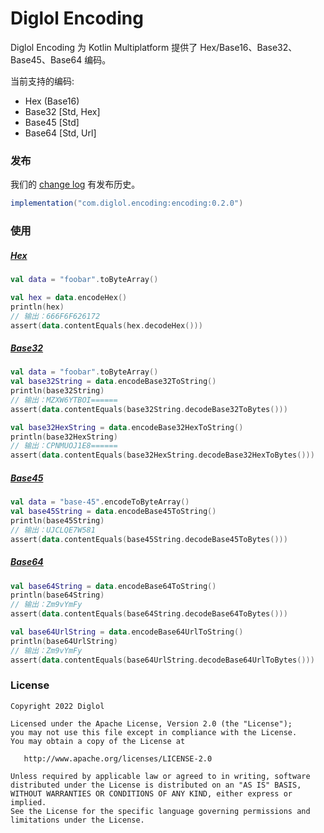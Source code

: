 # Diglol Encoding

Diglol Encoding 为 Kotlin Multiplatform 提供了 Hex/Base16、Base32、Base45、Base64 编码。

当前支持的编码:

- Hex (Base16)
- Base32 [Std, Hex]
- Base45 [Std]
- Base64 [Std, Url]

### 发布

我们的 [change log](CHANGELOG.md) 有发布历史。

```gradle
implementation("com.diglol.encoding:encoding:0.2.0")
```

### 使用

##### [Hex][rfc4648]

```kotlin
val data = "foobar".toByteArray()

val hex = data.encodeHex()
println(hex)
// 输出：666F6F626172
assert(data.contentEquals(hex.decodeHex()))
```

##### [Base32][rfc4648]

```kotlin
val data = "foobar".toByteArray()
val base32String = data.encodeBase32ToString()
println(base32String)
// 输出：MZXW6YTBOI======
assert(data.contentEquals(base32String.decodeBase32ToBytes()))

val base32HexString = data.encodeBase32HexToString()
println(base32HexString)
// 输出：CPNMUOJ1E8======
assert(data.contentEquals(base32HexString.decodeBase32HexToBytes()))
```

##### [Base45][rfc9285]

```kotlin
val data = "base-45".encodeToByteArray()
val base45String = data.encodeBase45ToString()
println(base45String)
// 输出：UJCLQE7W581
assert(data.contentEquals(base45String.decodeBase45ToBytes()))
```

##### [Base64][rfc4648]

```kotlin
val base64String = data.encodeBase64ToString()
println(base64String)
// 输出：Zm9vYmFy
assert(data.contentEquals(base64String.decodeBase64ToBytes()))

val base64UrlString = data.encodeBase64UrlToString()
println(base64UrlString)
// 输出：Zm9vYmFy
assert(data.contentEquals(base64UrlString.decodeBase64UrlToBytes()))
```

### License

    Copyright 2022 Diglol

    Licensed under the Apache License, Version 2.0 (the "License");
    you may not use this file except in compliance with the License.
    You may obtain a copy of the License at

       http://www.apache.org/licenses/LICENSE-2.0

    Unless required by applicable law or agreed to in writing, software
    distributed under the License is distributed on an "AS IS" BASIS,
    WITHOUT WARRANTIES OR CONDITIONS OF ANY KIND, either express or implied.
    See the License for the specific language governing permissions and
    limitations under the License.

[rfc4648]: https://datatracker.ietf.org/doc/html/rfc4648
[rfc9285]: https://datatracker.ietf.org/doc/html/rfc9285
